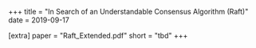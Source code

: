 +++
title = "In Search of an Understandable Consensus Algorithm (Raft)"
date = 2019-09-17

[extra]
paper = "Raft_Extended.pdf"
short = "tbd"
+++

